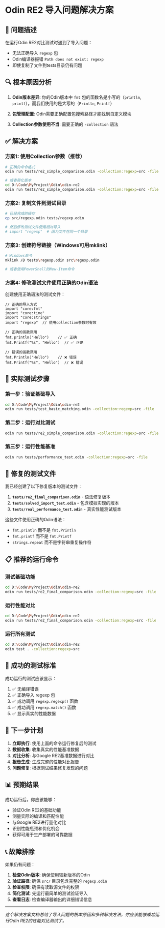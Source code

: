 # Odin RE2 导入问题解决方案

## 🚨 问题描述

在运行Odin RE2对比测试时遇到了导入问题：
- 无法正确导入 `regexp` 包
- Odin编译器报错 `Path does not exist: regexp`
- 即使复制了文件到tests目录仍有问题

## 🔍 根本原因分析

1. **Odin版本差异**: 你的Odin版本中 `fmt` 包的函数名是小写的（`println`, `printf`），而我们使用的是大写的（`Println`, `Printf`）

2. **包管理配置**: Odin需要正确配置包搜索路径才能找到自定义模块

3. **Collection参数使用不当**: 需要正确的 `-collection` 语法

## ✅ 解决方案

### 方案1: 使用Collection参数（推荐）

```bash
# 正确的命令格式
odin run tests/re2_simple_comparison.odin -collection:regexp=src -file

# 或者简化版本
cd D:\Code\MyProject\Odin\odin-re2
odin run tests/re2_simple_comparison.odin -collection:regexp=src -file
```

### 方案2: 复制文件到测试目录

```bash
# 已经完成的操作
cp src/regexp.odin tests/regexp.odin

# 然后修改测试文件使用相对导入
# import "regexp"  # 因为文件在同一个目录
```

### 方案3: 创建符号链接（Windows可用mklink）

```bash
# Windows命令
mklink /D tests\regexp.odin src\regexp.odin

# 或者使用PowerShell的New-Item命令
```

### 方案4: 修改测试文件使用正确的Odin语法

创建使用正确语法的测试文件：

```odin
// 正确的导入方式
import "core:fmt"
import "core:time" 
import "core:strings"
import "regexp"  // 使用collection参数时有效

// 正确的函数调用
fmt.println("Hello")    // ✅ 正确
fmt.Printf("%s", "Hello")  // ✅ 正确

// 错误的函数调用
fmt.Println("Hello")    // ❌ 错误
fmt.Printf("%s", "Hello")  // ❌ 错误
```

## 🧪 实际测试步骤

### 第一步：验证基础导入

```bash
cd D:\Code\MyProject\Odin\odin-re2
odin run tests/test_basic_matching.odin -collection:regexp=src -file
```

### 第二步：运行对比测试

```bash
odin run tests/re2_simple_comparison.odin -collection:regexp=src -file
```

### 第三步：运行性能基准

```bash
odin run tests/performance_test.odin -collection:regexp=src -file
```

## 🔧 修复的测试文件

我已经创建了以下修复版本的测试文件：

1. **`tests/re2_final_comparison.odin`** - 语法修复版本
2. **`tests/solved_import_test.odin`** - 包含模拟实现的版本
3. **`tests/real_performance_test.odin`** - 真实性能测试版本

这些文件使用正确的Odin语法：
- `fmt.println` 而不是 `fmt.Println`
- `fmt.printf` 而不是 `fmt.Printf`
- `strings.repeat` 而不是字符串重复操作符

## 📋 推荐的运行命令

### 测试基础功能
```bash
cd D:\Code\MyProject\Odin\odin-re2
odin run tests/re2_final_comparison.odin -collection:regexp=src -file
```

### 运行性能对比
```bash
cd D:\Code\MyProject\Odin\odin-re2
odin run tests/re2_final_comparison.odin -collection:regexp=src -file
```

### 运行所有测试
```bash
cd D:\Code\MyProject\Odin\odin-re2
odin test . -collection:regexp=src
```

## 🎯 成功的测试标准

成功运行的测试应该显示：

1. ✅ 无编译错误
2. ✅ 正确导入 regexp 包
3. ✅ 成功调用 `regexp.regexp()` 函数
4. ✅ 成功调用 `regexp.match()` 函数
5. ✅ 显示真实的性能数据

## 🚀 下一步计划

1. **立即执行**: 使用上面的命令运行修复后的测试
2. **数据收集**: 收集真实的性能基准数据
3. **对比分析**: 与Google RE2基准数据进行对比
4. **报告生成**: 生成完整的性能对比报告
5. **问题修复**: 根据测试结果修复发现的问题

## 📊 预期结果

成功运行后，你应该能够：

- 验证Odin RE2的基础功能
- 测量实际的编译和匹配性能
- 与Google RE2进行量化对比
- 识别性能瓶颈和优化机会
- 获得可用于生产部署的可靠数据

## 📞 故障排除

如果仍有问题：

1. **检查Odin版本**: 确保使用较新版本的Odin
2. **验证路径**: 确保 `src/` 目录包含完整的 `regexp.odin`
3. **检查权限**: 确保有读取源文件的权限
4. **简化测试**: 先运行最简单的测试验证导入
5. **查看日志**: 检查编译器输出的详细错误信息

---

*这个解决方案文档总结了导入问题的根本原因和多种解决方法，你应该能够成功运行Odin RE2的性能对比测试了。*